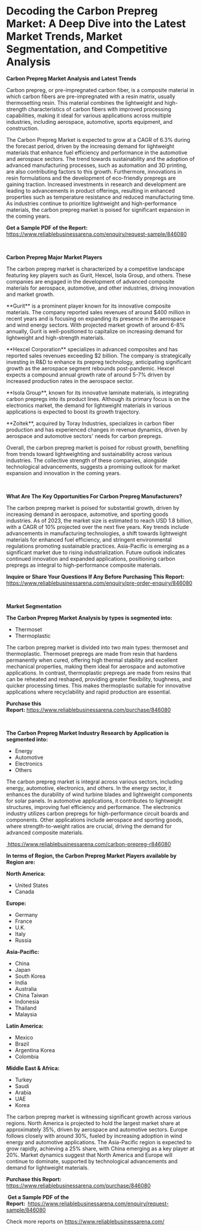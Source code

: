 <p><h1>Decoding the Carbon Prepreg Market: A Deep Dive into the Latest Market Trends, Market Segmentation, and Competitive Analysis</h1></p><p><strong>Carbon Prepreg Market Analysis and Latest Trends</strong></p>
<p><p>Carbon prepreg, or pre-impregnated carbon fiber, is a composite material in which carbon fibers are pre-impregnated with a resin matrix, usually thermosetting resin. This material combines the lightweight and high-strength characteristics of carbon fibers with improved processing capabilities, making it ideal for various applications across multiple industries, including aerospace, automotive, sports equipment, and construction.</p><p>The Carbon Prepreg Market is expected to grow at a CAGR of 6.3% during the forecast period, driven by the increasing demand for lightweight materials that enhance fuel efficiency and performance in the automotive and aerospace sectors. The trend towards sustainability and the adoption of advanced manufacturing processes, such as automation and 3D printing, are also contributing factors to this growth. Furthermore, innovations in resin formulations and the development of eco-friendly prepregs are gaining traction. Increased investments in research and development are leading to advancements in product offerings, resulting in enhanced properties such as temperature resistance and reduced manufacturing time. As industries continue to prioritize lightweight and high-performance materials, the carbon prepreg market is poised for significant expansion in the coming years.</p></p>
<p><strong>Get a Sample PDF of the Report:&nbsp;</strong> <a href="https://www.reliablebusinessarena.com/enquiry/request-sample/846080?utm_campaign=2097&utm_medium=2&utm_source=Github&utm_content=ia&utm_term=30012025&utm_id=carbon-prepreg">https://www.reliablebusinessarena.com/enquiry/request-sample/846080</a></p>
<p>&nbsp;</p>
<p><strong>Carbon Prepreg Major Market Players</strong></p>
<p><p>The carbon prepreg market is characterized by a competitive landscape featuring key players such as Gurit, Hexcel, Isola Group, and others. These companies are engaged in the development of advanced composite materials for aerospace, automotive, and other industries, driving innovation and market growth.</p><p>**Gurit** is a prominent player known for its innovative composite materials. The company reported sales revenues of around $400 million in recent years and is focusing on expanding its presence in the aerospace and wind energy sectors. With projected market growth of around 6-8% annually, Gurit is well-positioned to capitalize on increasing demand for lightweight and high-strength materials.</p><p>**Hexcel Corporation** specializes in advanced composites and has reported sales revenues exceeding $2 billion. The company is strategically investing in R&D to enhance its prepreg technology, anticipating significant growth as the aerospace segment rebounds post-pandemic. Hexcel expects a compound annual growth rate of around 5-7% driven by increased production rates in the aerospace sector.</p><p>**Isola Group**, known for its innovative laminate materials, is integrating carbon prepregs into its product lines. Although its primary focus is on the electronics market, the demand for lightweight materials in various applications is expected to boost its growth trajectory.</p><p>**Zoltek**, acquired by Toray Industries, specializes in carbon fiber production and has experienced changes in revenue dynamics, driven by aerospace and automotive sectors' needs for carbon prepregs.</p><p>Overall, the carbon prepreg market is poised for robust growth, benefiting from trends toward lightweighting and sustainability across various industries. The collective strength of these companies, alongside technological advancements, suggests a promising outlook for market expansion and innovation in the coming years.</p></p>
<p>&nbsp;</p>
<p><strong>What Are The Key Opportunities For Carbon Prepreg Manufacturers?</strong></p>
<p><p>The carbon prepreg market is poised for substantial growth, driven by increasing demand in aerospace, automotive, and sporting goods industries. As of 2023, the market size is estimated to reach USD 1.8 billion, with a CAGR of 10% projected over the next five years. Key trends include advancements in manufacturing technologies, a shift towards lightweight materials for enhanced fuel efficiency, and stringent environmental regulations promoting sustainable practices. Asia-Pacific is emerging as a significant market due to rising industrialization. Future outlook indicates continued innovation and expanded applications, positioning carbon prepregs as integral to high-performance composite materials.</p></p>
<p><strong>Inquire or Share Your Questions If Any Before Purchasing This Report:</strong> <a href="https://www.reliablebusinessarena.com/enquiry/pre-order-enquiry/846080?utm_campaign=2097&utm_medium=2&utm_source=Github&utm_content=ia&utm_term=30012025&utm_id=carbon-prepreg">https://www.reliablebusinessarena.com/enquiry/pre-order-enquiry/846080</a></p>
<p>&nbsp;</p>
<p><strong>Market Segmentation</strong></p>
<p><strong>The Carbon Prepreg Market Analysis by types is segmented into:</strong></p>
<p><ul><li>Thermoset</li><li>Thermoplastic</li></ul></p>
<p><p>The carbon prepreg market is divided into two main types: thermoset and thermoplastic. Thermoset prepregs are made from resin that hardens permanently when cured, offering high thermal stability and excellent mechanical properties, making them ideal for aerospace and automotive applications. In contrast, thermoplastic prepregs are made from resins that can be reheated and reshaped, providing greater flexibility, toughness, and quicker processing times. This makes thermoplastic suitable for innovative applications where recyclability and rapid production are essential.</p></p>
<p><strong>Purchase this Report:&nbsp;</strong><a href="https://www.reliablebusinessarena.com/purchase/846080?utm_campaign=2097&utm_medium=2&utm_source=Github&utm_content=ia&utm_term=30012025&utm_id=carbon-prepreg">https://www.reliablebusinessarena.com/purchase/846080</a></p>
<p>&nbsp;</p>
<p><strong>The Carbon Prepreg Market Industry Research by Application is segmented into:</strong></p>
<p><ul><li>Energy</li><li>Automotive</li><li>Electronics</li><li>Others</li></ul></p>
<p><p>The carbon prepreg market is integral across various sectors, including energy, automotive, electronics, and others. In the energy sector, it enhances the durability of wind turbine blades and lightweight components for solar panels. In automotive applications, it contributes to lightweight structures, improving fuel efficiency and performance. The electronics industry utilizes carbon prepregs for high-performance circuit boards and components. Other applications include aerospace and sporting goods, where strength-to-weight ratios are crucial, driving the demand for advanced composite materials.</p></p>
<p><a href="https://www.reliablebusinessarena.com/carbon-prepreg-r846080?utm_campaign=2097&utm_medium=2&utm_source=Github&utm_content=ia&utm_term=30012025&utm_id=carbon-prepreg">&nbsp;https://www.reliablebusinessarena.com/carbon-prepreg-r846080</a></p>
<p><strong>In terms of Region, the Carbon Prepreg Market Players available by Region are:</strong></p>
<p>
    <p> <strong> North America: </strong>
        <ul>
            <li>United States</li>
            <li>Canada</li>
        </ul>
        </p> 
    <p> <strong> Europe: </strong>
        <ul>
            <li>Germany</li>
            <li>France</li>
            <li>U.K.</li>
            <li>Italy</li>
            <li>Russia</li>
        </ul>
        </p> 
    <p> <strong> Asia-Pacific: </strong>
        <ul>
            <li>China</li>
            <li>Japan</li>
            <li>South Korea</li>
            <li>India</li>
            <li>Australia</li>
            <li>China Taiwan</li>
            <li>Indonesia</li>
            <li>Thailand</li>
            <li>Malaysia</li>
        </ul>
        </p> 
    <p> <strong> Latin America: </strong>
        <ul>
            <li>Mexico</li>
            <li>Brazil</li>
            <li>Argentina Korea</li>
            <li>Colombia</li>
        </ul>
        </p> 
    <p> <strong> Middle East & Africa: </strong>
        <ul>
            <li>Turkey</li>
            <li>Saudi</li>
            <li>Arabia</li>
            <li>UAE</li>
            <li>Korea</li>
        </ul>
    </p>
    </p>
<p><p>The carbon prepreg market is witnessing significant growth across various regions. North America is projected to hold the largest market share at approximately 35%, driven by aerospace and automotive sectors. Europe follows closely with around 30%, fueled by increasing adoption in wind energy and automotive applications. The Asia-Pacific region is expected to grow rapidly, achieving a 25% share, with China emerging as a key player at 20%. Market dynamics suggest that North America and Europe will continue to dominate, supported by technological advancements and demand for lightweight materials.</p></p>
<p><strong>Purchase this Report: </strong><a href="https://www.reliablebusinessarena.com/purchase/846080?utm_campaign=2097&utm_medium=2&utm_source=Github&utm_content=ia&utm_term=30012025&utm_id=carbon-prepreg">https://www.reliablebusinessarena.com/purchase/846080</a></p>
<p>&nbsp;<strong>Get a Sample PDF of the Report:&nbsp;&nbsp;</strong><a href="https://www.reliablebusinessarena.com/enquiry/request-sample/846080?utm_campaign=2097&utm_medium=2&utm_source=Github&utm_content=ia&utm_term=30012025&utm_id=carbon-prepreg">https://www.reliablebusinessarena.com/enquiry/request-sample/846080</a></p>
<p><strong></strong></p>
<p>Check more reports on <a href="https://www.reliablebusinessarena.com/?utm_campaign=2097&utm_medium=2&utm_source=Github&utm_content=ia&utm_term=30012025&utm_id=carbon-prepreg">https://www.reliablebusinessarena.com/</a></p>